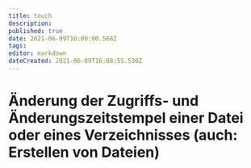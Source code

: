 ```yaml
---
title: touch
description: 
published: true
date: 2021-06-09T16:09:00.568Z
tags: 
editor: markdown
dateCreated: 2021-06-09T16:08:55.530Z
---
```


# Änderung der Zugriffs- und Änderungszeitstempel einer Datei oder eines Verzeichnisses (auch: Erstellen von Dateien)
